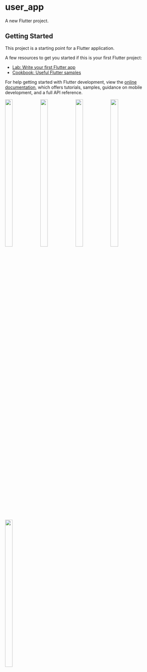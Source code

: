 # user_app

A new Flutter project.

## Getting Started

This project is a starting point for a Flutter application.

A few resources to get you started if this is your first Flutter project:

- [Lab: Write your first Flutter app](https://docs.flutter.dev/get-started/codelab)
- [Cookbook: Useful Flutter samples](https://docs.flutter.dev/cookbook)

For help getting started with Flutter development, view the
[online documentation](https://docs.flutter.dev/), which offers tutorials,
samples, guidance on mobile development, and a full API reference.


<p float="center">
  
  <img src="https://github.com/koratUtkarsh/fire_baseproject/assets/114207033/505b1905-20fe-4328-8804-6fe419c39835" width=22% height=35%>

  <img src="https://github.com/koratUtkarsh/fire_baseproject/assets/114207033/82c452c4-7389-4221-bdbf-2c098dedfd7d" width=22% height=35%>

  <img src="https://github.com/koratUtkarsh/fire_baseproject/assets/114207033/c7c37ba3-0a13-4804-98c8-7c15b67e9ba1" width=22% height=35%>

  <img src="https://github.com/koratUtkarsh/user_app/assets/114207033/c4a44d1f-3589-4356-bcaf-c0717f5f93bc" width=22% height=35%>

  <img src="https://github.com/koratUtkarsh/user_app/assets/114207033/d47ef89a-b8cc-4909-8263-20b55e3e2b44" width=22% height=35%>





  </p>
